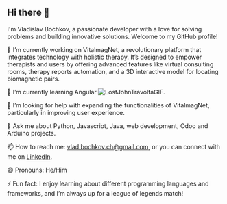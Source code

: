 ## Hi there 👋

I'm Vladislav Bochkov, a passionate developer with a love for solving problems and building innovative solutions. Welcome to my GitHub profile!

🔭 I’m currently working on VitalmagNet, a revolutionary platform that integrates technology with holistic therapy. It’s designed to empower therapists and users by offering advanced features like virtual consulting rooms, therapy reports automation, and a 3D interactive model for locating biomagnetic pairs.

🌱 I’m currently learning Angular ![LostJohnTravoltaGIF](https://github.com/user-attachments/assets/8f4b8911-c75c-44b9-80dd-e928ed28091f).

🤔 I’m looking for help with expanding the functionalities of VitalmagNet, particularly in improving user experience.

💬 Ask me about Python, Javascript, Java, web development, Odoo and Arduino projects.

📫 How to reach me: vlad.bochkov.ch@gmail.com, or you can connect with me on [LinkedIn](https://www.linkedin.com/in/vladislav-bochkov).

😄 Pronouns: He/Him

⚡ Fun fact: I enjoy learning about different programming languages and frameworks, and I’m always up for a league of legends match!
